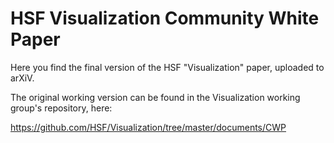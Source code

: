 # HSF Visualization Community White Paper	

Here you find the final version of the HSF "Visualization" paper, uploaded to arXiV.

The original working version can be found in the Visualization working group's repository, here:

<https://github.com/HSF/Visualization/tree/master/documents/CWP>
